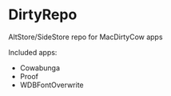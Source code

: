 # DirtyRepo
AltStore/SideStore repo for MacDirtyCow apps

Included apps:
- Cowabunga
- Proof
- WDBFontOverwrite
